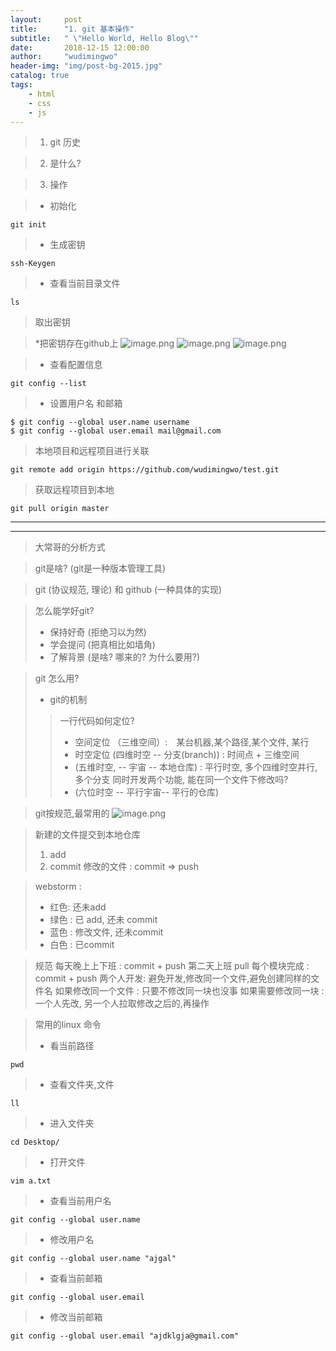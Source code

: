 ```yaml
---
layout:     post
title:      "1. git 基本操作"
subtitle:   " \"Hello World, Hello Blog\""
date:       2018-12-15 12:00:00
author:     "wudimingwo"
header-img: "img/post-bg-2015.jpg"
catalog: true
tags:
    - html
    - css
    - js
---
```




> 1. git 历史

> 2. 是什么?

> 3. 操作

> * 初始化
```
git init
```
> * 生成密钥
```
ssh-Keygen
``` 
> * 查看当前目录文件
```
ls
```
> 取出密钥

> *把密钥存在github上
![image.png](https://upload-images.jianshu.io/upload_images/13637909-d83943e421b7e706.png?imageMogr2/auto-orient/strip%7CimageView2/2/w/1240)
![image.png](https://upload-images.jianshu.io/upload_images/13637909-68aecfb9f73f2e73.png?imageMogr2/auto-orient/strip%7CimageView2/2/w/1240)
![image.png](https://upload-images.jianshu.io/upload_images/13637909-aeec6a11d08df22e.png?imageMogr2/auto-orient/strip%7CimageView2/2/w/1240)

> * 查看配置信息
 ```
git config --list
```
> * 设置用户名 和邮箱
```
$ git config --global user.name username  
$ git config --global user.email mail@gmail.com 
```
> 本地项目和远程项目进行关联
```
git remote add origin https://github.com/wudimingwo/test.git
```
> 获取远程项目到本地
```
git pull origin master
```
----------------------------------------

-------------------------------------------
> 大常哥的分析方式

> git是啥? (git是一种版本管理工具)

> git (协议规范, 理论) 和 github (一种具体的实现)

> 怎么能学好git?
> * 保持好奇 (拒绝习以为然)
 > * 学会提问 (把真相比如墙角)
> * 了解背景 (是啥? 哪来的? 为什么要用?)

> git 怎么用?
> * git的机制
>> 一行代码如何定位?
>> * 空间定位 （三维空间）:　某台机器,某个路径,某个文件, 某行
>> * 时空定位 (四维时空 -- 分支(branch)) : 时间点 + 三维空间
>> * (五维时空, -- 宇宙 -- 本地仓库) : 平行时空, 多个四维时空并行, 多个分支
>> 同时开发两个功能, 能在同一个文件下修改吗?
>> * (六位时空 -- 平行宇宙-- 平行的仓库)



> git按规范,最常用的
![image.png](https://upload-images.jianshu.io/upload_images/13637909-818fabed4c18aa3c.png?imageMogr2/auto-orient/strip%7CimageView2/2/w/1240)

> 新建的文件提交到本地仓库
> 1. add
> 2. commit
> 修改的文件 : commit => push

> webstorm : 
> * 红色: 还未add
> * 绿色 : 已 add, 还未 commit
> * 蓝色 : 修改文件, 还未commit
> * 白色 : 已commit

> 规范
> 每天晚上上下班 : commit + push
> 第二天上班 pull
> 每个模块完成 : commit + push
> 两个人开发: 避免开发,修改同一个文件,避免创建同样的文件名
> 如果修改同一个文件 : 只要不修改同一块也没事
> 如果需要修改同一块 : 一个人先改, 另一个人拉取修改之后的,再操作

> 常用的linux 命令
> * 看当前路径
```
pwd
```
> * 查看文件夹,文件
```
ll
```
> * 进入文件夹
```
cd Desktop/
```
> * 打开文件
```
vim a.txt
```

> * 查看当前用户名
```
git config --global user.name
```
> * 修改用户名
```
git config --global user.name "ajgal"
```
> * 查看当前邮箱
```
git config --global user.email
```
> * 修改当前邮箱
```
git config --global user.email "ajdklgja@gmail.com"
```
